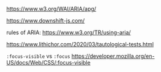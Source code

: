 https://www.w3.org/WAI/ARIA/apg/

https://www.downshift-js.com/

rules of ARIA: https://www.w3.org/TR/using-aria/

https://www.lithichor.com/2020/03/tautological-tests.html

`:focus-visible` vs `:focus` https://developer.mozilla.org/en-US/docs/Web/CSS/:focus-visible
